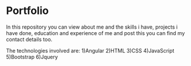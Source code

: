 # Portfolio
In this repository you can view about me and the skills i have, projects i have done, education and experience of me and post this you can find my contact details too.

The technologies involved are:
1)Angular
2)HTML
3)CSS
4)JavaScript
5)Bootstrap
6)Jquery
